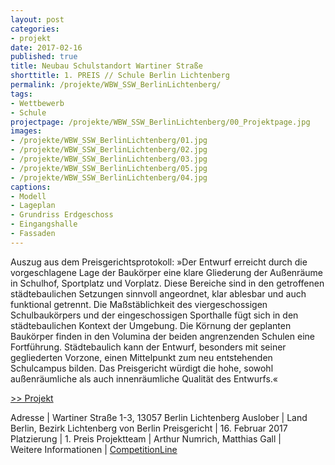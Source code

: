 ```yaml
---
layout: post
categories:
- projekt
date: 2017-02-16
published: true
title: Neubau Schulstandort Wartiner Straße
shorttitle: 1. PREIS // Schule Berlin Lichtenberg
permalink: /projekte/WBW_SSW_BerlinLichtenberg/
tags: 
- Wettbewerb
- Schule
projectpage: /projekte/WBW_SSW_BerlinLichtenberg/00_Projektpage.jpg
images:
- /projekte/WBW_SSW_BerlinLichtenberg/01.jpg
- /projekte/WBW_SSW_BerlinLichtenberg/02.jpg
- /projekte/WBW_SSW_BerlinLichtenberg/03.jpg
- /projekte/WBW_SSW_BerlinLichtenberg/05.jpg
- /projekte/WBW_SSW_BerlinLichtenberg/04.jpg
captions:
- Modell
- Lageplan
- Grundriss Erdgeschoss
- Eingangshalle
- Fassaden
---
```

Auszug aus dem Preisgerichtsprotokoll: »Der Entwurf erreicht durch die vorgeschlagene Lage der Baukörper eine klare Gliederung der Außenräume in Schulhof, Sportplatz und Vorplatz. Diese Bereiche sind in den getroffenen städtebaulichen Setzungen sinnvoll angeordnet, klar ablesbar und auch funktional getrennt. Die Maßstäblichkeit des viergeschossigen Schulbaukörpers und der eingeschossigen Sporthalle fügt sich in den städtebaulichen Kontext der Umgebung. Die Körnung der geplanten Baukörper finden in den Volumina der beiden angrenzenden Schulen eine Fortführung. Städtebaulich kann der Entwurf, besonders mit seiner gegliederten Vorzone, einen Mittelpunkt zum neu entstehenden Schulcampus bilden. Das Preisgericht würdigt die hohe, sowohl außenräumliche als auch innenräumliche Qualität des Entwurfs.«

[\>> Projekt](../projekte/WAR_BerlinLichtenberg)

Adresse					|	Wartiner Straße 1-3, 13057 Berlin Lichtenberg
Auslober				|	Land Berlin, Bezirk Lichtenberg von Berlin
Preisgericht			|	16. Februar 2017
Platzierung				|	1. Preis
Projektteam				|	Arthur Numrich, Matthias Gall
                            |    
Weitere Informationen       |   [CompetitionLine](https://www.competitionline.com/de/ergebnisse/241964) 

